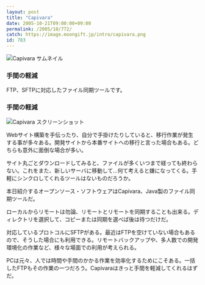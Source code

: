 ```yaml
---
layout: post
title: "Capivara"
date: 2005-10-21T09:00:00+09:00
permalink: /2005/10/772/
catch: https://image.moongift.jp/intro/capivara.png
id: 783
---
```

 ![Capivara サムネイル](https://image.moongift.jp/intro/capivara.s.png "Capivara サムネイル")
  

### 手間の軽減
  
FTP、SFTPに対応したファイル同期ツールです。  
<!--more-->  

### 手間の軽減
  

![Capivara スクリーンショット](https://image.moongift.jp/intro/capivara.png "Capivara スクリーンショット")

  

Webサイト構築を手伝ったり、自分で手掛けたりしていると、移行作業が発生する事が多々ある。開発サイトから本番サイトへの移行と言った場合もある。どちらも意外に面倒な場合が多い。

  

サイト丸ごとダウンロードしてみると、ファイルが多くいつまで経っても終わらない。これをまた、新しいサーバに移動して…何て考えると嫌になってくる。手軽にシンクロしてくれるツールはないものだろうか。

  

本日紹介するオープンソース・ソフトウェアはCapivara、Java製のファイル同期ツールだ。

  

ローカルからリモートは勿論、リモートとリモートを同期することも出来る。ディレクトリを選択して、コピーまたは同期を選べば後は待つだけだ。

  

対応しているプロトコルにSFTPがある。最近はFTPを空けていない場合もあるので、そうした場合にも利用できる。リモートバックアップや、多人数での開発環境化の作業など、様々な場面での利用が考えられる。

  

PCは元々、人では時間や手間のかかる作業を効率化するためにこそある。一括したFTPもその作業の一つだろう。Capivaraはきっと手間を軽減してくれるはずだ。

